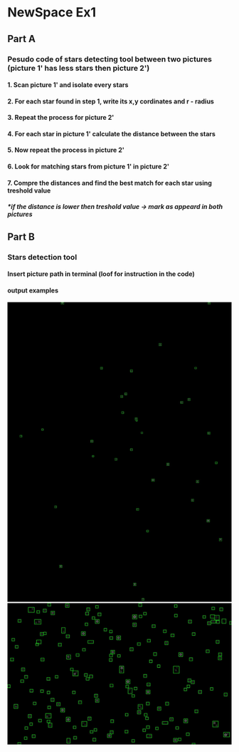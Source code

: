 # NewSpace Ex1

## Part A
### Pesudo code of stars detecting tool between two pictures (picture 1' has less stars then picture 2')
#### 1. Scan picture 1' and isolate every stars
#### 2. For each star found in step 1, write its x,y cordinates and r - radius
#### 3. Repeat the process for picture 2'
#### 4. For each star in picture 1' calculate the distance between the stars
#### 5. Now repeat the process in picture 2'
#### 6. Look for matching stars from picture 1' in picture 2'
#### 7. Compre the distances and find the best match for each star using treshold value
##### *if the distance is lower then treshold value -> mark as appeard in both pictures

## Part B
### Stars detection tool
#### Insert picture path in terminal (loof for instruction in the code)
#### output examples
![pic1](https://github.com/bar-schtalman/Stars-Tracker/blob/8f08bcc63e963ef98c57f8e129776d176d13da9e/readme_pics/fr1_detected.jpeg)  
![pic2](https://github.com/bar-schtalman/Stars-Tracker/blob/8f08bcc63e963ef98c57f8e129776d176d13da9e/readme_pics/st_db1_detected.jpeg)  

